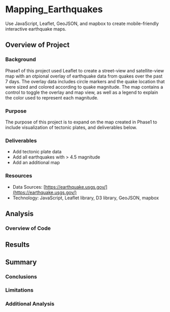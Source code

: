 # Mapping_Earthquakes
 Use JavaScript, Leaflet, GeoJSON, and mapbox to create mobile-friendly interactive earthquake maps. 

## Overview of Project

### Background

Phase1 of this project used Leaflet to create a street-view and satellite-view map with an otpional overlay of earthquake data from quakes over the past 7 days. The overlay data includes circle markers and the quake location that were sized and colored according to quake magnitude. The map contains a control to toggle the overlay and map view, as well as a legend to explain the color used to represent each magnitude. 

### Purpose
The purpose of this project is to expand on the map created in Phase1 to include visualization of tectonic plates, and deliverables below. 

### Deliverables
 - Add tectonic plate data
 - Add all earthquakes with > 4.5 magnitude
 - Add an additional map

### Resources
 - Data Sources: [https://earthquake.usgs.gov/](https://earthquake.usgs.gov/)
 - Technology: JavaScript, Leaflet library, D3 library, GeoJSON, mapbox

 ## Analysis
 ### Overview of Code


 ## Results
 
 ## Summary
 ### Conclusions
 ### Limitations
 ### Additional Analysis
